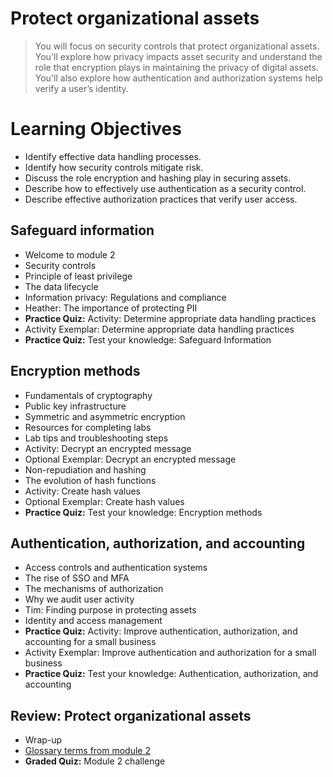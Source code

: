 # Protect organizational assets
> You will focus on security controls that protect organizational assets. You'll explore how privacy impacts asset security and understand the role that encryption plays in maintaining the privacy of digital assets. You'll also explore how authentication and authorization systems help verify a user’s identity.
# Learning Objectives
- Identify effective data handling processes.
- Identify how security controls mitigate risk.
- Discuss the role encryption and hashing play in securing assets.
- Describe how to effectively use authentication as a security control.
- Describe effective authorization practices that verify user access.
## Safeguard information
- Welcome to module 2
- Security controls
- Principle of least privilege
- The data lifecycle
- Information privacy: Regulations and compliance
- Heather: The importance of protecting PII
- **Practice Quiz:** Activity: Determine appropriate data handling practices
- Activity Exemplar: Determine appropriate data handling practices
- **Practice Quiz:** Test your knowledge: Safeguard Information

## Encryption methods
- Fundamentals of cryptography
- Public key infrastructure
- Symmetric and asymmetric encryption
- Resources for completing labs
- Lab tips and troubleshooting steps
- Activity: Decrypt an encrypted message
- Optional Exemplar: Decrypt an encrypted message
- Non-repudiation and hashing
- The evolution of hash functions
- Activity: Create hash values
- Optional Exemplar: Create hash values
- **Practice Quiz:** Test your knowledge: Encryption methods

## Authentication, authorization, and accounting
- Access controls and authentication systems
- The rise of SSO and MFA
- The mechanisms of authorization
- Why we audit user activity
- Tim: Finding purpose in protecting assets
- Identity and access management
- **Practice Quiz:** Activity: Improve authentication, authorization, and accounting for a small business
- Activity Exemplar: Improve authentication and authorization for a small business
- **Practice Quiz:** Test your knowledge: Authentication, authorization, and accounting

## Review: Protect organizational assets
- Wrap-up
- [Glossary terms from module 2](https://github.com/KailaniBailey/Google-Cybersecurity-Professional-Certificate/tree/main/Course%205%3A%20Assets%2C%20Threats%2C%20and%20Vulnerabilities/Week%202%3A%20Protect%20organizational%20assets/Glossary%20terms%20from%20module%202)
- **Graded Quiz:** Module 2 challenge

